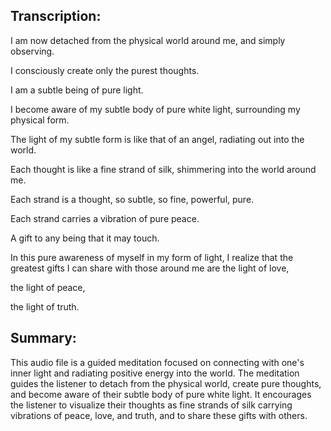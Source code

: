 ## Transcription:

I am now detached from the physical world around me, and simply observing.

I consciously create only the purest thoughts.

I am a subtle being of pure light.

I become aware of my subtle body of pure white light, surrounding my physical form.

The light of my subtle form is like that of an angel, radiating out into the world.

Each thought is like a fine strand of silk, shimmering into the world around me.

Each strand is a thought, so subtle, so fine, powerful, pure.

Each strand carries a vibration of pure peace.

A gift to any being that it may touch.

In this pure awareness of myself in my form of light, I realize that the greatest gifts I can share with those around me are the light of love,

the light of peace,

the light of truth.

## Summary:

This audio file is a guided meditation focused on connecting with one's inner light and radiating positive energy into the world. The meditation guides the listener to detach from the physical world, create pure thoughts, and become aware of their subtle body of pure white light. It encourages the listener to visualize their thoughts as fine strands of silk carrying vibrations of peace, love, and truth, and to share these gifts with others.

